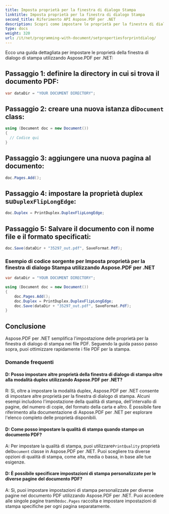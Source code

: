```yaml
---
title: Imposta proprietà per la finestra di dialogo Stampa
linktitle: Imposta proprietà per la finestra di dialogo Stampa
second_title: Riferimento API Aspose.PDF per .NET
description: Scopri come impostare le proprietà per la finestra di dialogo di stampa in Aspose.PDF per .NET utilizzando una guida dettagliata.
type: docs
weight: 320
url: /it/net/programming-with-document/setpropertiesforprintdialog/
---
```

Ecco una guida dettagliata per impostare le proprietà della finestra di dialogo di stampa utilizzando Aspose.PDF per .NET:


## Passaggio 1: definire la directory in cui si trova il documento PDF:

```csharp
var dataDir = "YOUR DOCUMENT DIRECTORY";
```
   
##  Passaggio 2: creare una nuova istanza di`Document` class:

```csharp
using (Document doc = new Document())
{
  // Codice qui
}
```
   
## Passaggio 3: aggiungere una nuova pagina al documento:

```csharp
doc.Pages.Add();
```
   
##  Passaggio 4: impostare la proprietà duplex su`DuplexFlipLongEdge`:

```csharp
doc.Duplex = PrintDuplex.DuplexFlipLongEdge;
```
   
## Passaggio 5: Salvare il documento con il nome file e il formato specificati:

```csharp
doc.Save(dataDir + "35297_out.pdf", SaveFormat.Pdf);
```

### Esempio di codice sorgente per Imposta proprietà per la finestra di dialogo Stampa utilizzando Aspose.PDF per .NET

```csharp
var dataDir = "YOUR DOCUMENT DIRECTORY";

using (Document doc = new Document())
{
	doc.Pages.Add();
	doc.Duplex = PrintDuplex.DuplexFlipLongEdge;
	doc.Save(dataDir + "35297_out.pdf", SaveFormat.Pdf);
}
```

## Conclusione

Aspose.PDF per .NET semplifica l'impostazione delle proprietà per la finestra di dialogo di stampa nei file PDF. Seguendo la guida passo passo sopra, puoi ottimizzare rapidamente i file PDF per la stampa.

### Domande frequenti

#### D: Posso impostare altre proprietà della finestra di dialogo di stampa oltre alla modalità duplex utilizzando Aspose.PDF per .NET?

R: Sì, oltre a impostare la modalità duplex, Aspose.PDF per .NET consente di impostare altre proprietà per la finestra di dialogo di stampa. Alcuni esempi includono l'impostazione della qualità di stampa, dell'intervallo di pagine, del numero di copie, del formato della carta e altro. È possibile fare riferimento alla documentazione di Aspose.PDF per .NET per esplorare l'elenco completo delle proprietà disponibili.

#### D: Come posso impostare la qualità di stampa quando stampo un documento PDF?

 A: Per impostare la qualità di stampa, puoi utilizzare`PrintQuality` proprietà del`Document` classe in Aspose.PDF per .NET. Puoi scegliere tra diverse opzioni di qualità di stampa, come alta, media o bassa, in base alle tue esigenze.

#### D: È possibile specificare impostazioni di stampa personalizzate per le diverse pagine del documento PDF?

 A: Sì, puoi impostare impostazioni di stampa personalizzate per diverse pagine nel documento PDF utilizzando Aspose.PDF per .NET. Puoi accedere alle singole pagine tramite`doc.Pages` raccolta e impostare impostazioni di stampa specifiche per ogni pagina separatamente.